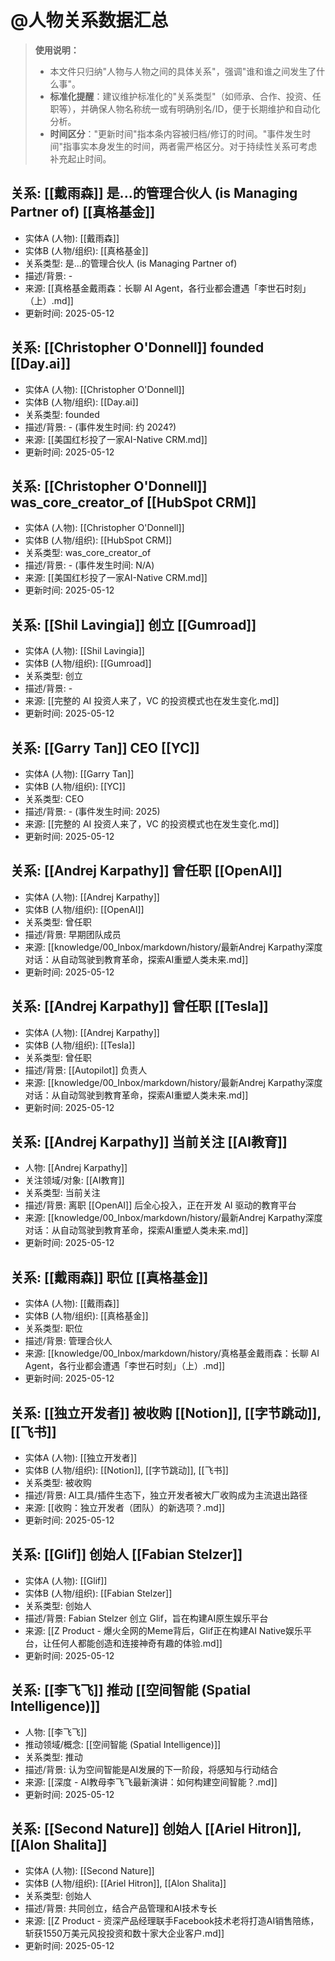 # @人物关系数据汇总

> **使用说明：**
> - 本文件只归纳"人物与人物之间的具体关系"，强调"谁和谁之间发生了什么事"。
> - **标准化提醒**：建议维护标准化的"关系类型"（如师承、合作、投资、任职等），并确保人物名称统一或有明确别名/ID，便于长期维护和自动化分析。
> - **时间区分**："更新时间"指本条内容被归档/修订的时间。"事件发生时间"指事实本身发生的时间，两者需严格区分。对于持续性关系可考虑补充起止时间。

## 关系: [[戴雨森]] 是...的管理合伙人 (is Managing Partner of) [[真格基金]]
- 实体A (人物): [[戴雨森]]
- 实体B (人物/组织): [[真格基金]]
- 关系类型: 是...的管理合伙人 (is Managing Partner of)
- 描述/背景: -
- 来源: [[真格基金戴雨森：长聊 AI Agent，各行业都会遭遇「李世石时刻」（上）.md]]
- 更新时间: 2025-05-12

## 关系: [[Christopher O'Donnell]] founded [[Day.ai]]
- 实体A (人物): [[Christopher O'Donnell]]
- 实体B (人物/组织): [[Day.ai]]
- 关系类型: founded
- 描述/背景: - (事件发生时间: 约 2024?)
- 来源: [[美国红杉投了一家AI-Native CRM.md]]
- 更新时间: 2025-05-12

## 关系: [[Christopher O'Donnell]] was_core_creator_of [[HubSpot CRM]]
- 实体A (人物): [[Christopher O'Donnell]]
- 实体B (人物/组织): [[HubSpot CRM]]
- 关系类型: was_core_creator_of
- 描述/背景: - (事件发生时间: N/A)
- 来源: [[美国红杉投了一家AI-Native CRM.md]]
- 更新时间: 2025-05-12

## 关系: [[Shil Lavingia]] 创立 [[Gumroad]]
- 实体A (人物): [[Shil Lavingia]]
- 实体B (人物/组织): [[Gumroad]]
- 关系类型: 创立
- 描述/背景: -
- 来源: [[完整的 AI 投资人来了，VC 的投资模式也在发生变化.md]]
- 更新时间: 2025-05-12

## 关系: [[Garry Tan]] CEO [[YC]]
- 实体A (人物): [[Garry Tan]]
- 实体B (人物/组织): [[YC]]
- 关系类型: CEO
- 描述/背景: - (事件发生时间: 2025)
- 来源: [[完整的 AI 投资人来了，VC 的投资模式也在发生变化.md]]
- 更新时间: 2025-05-12

## 关系: [[Andrej Karpathy]] 曾任职 [[OpenAI]]
- 实体A (人物): [[Andrej Karpathy]]
- 实体B (人物/组织): [[OpenAI]]
- 关系类型: 曾任职
- 描述/背景: 早期团队成员
- 来源: [[knowledge/00_Inbox/markdown/history/最新Andrej Karpathy深度对话：从自动驾驶到教育革命，探索AI重塑人类未来.md]]
- 更新时间: 2025-05-12

## 关系: [[Andrej Karpathy]] 曾任职 [[Tesla]]
- 实体A (人物): [[Andrej Karpathy]]
- 实体B (人物/组织): [[Tesla]]
- 关系类型: 曾任职
- 描述/背景: [[Autopilot]] 负责人
- 来源: [[knowledge/00_Inbox/markdown/history/最新Andrej Karpathy深度对话：从自动驾驶到教育革命，探索AI重塑人类未来.md]]
- 更新时间: 2025-05-12

## 关系: [[Andrej Karpathy]] 当前关注 [[AI教育]]
- 人物: [[Andrej Karpathy]]
- 关注领域/对象: [[AI教育]]
- 关系类型: 当前关注
- 描述/背景: 离职 [[OpenAI]] 后全心投入，正在开发 AI 驱动的教育平台
- 来源: [[knowledge/00_Inbox/markdown/history/最新Andrej Karpathy深度对话：从自动驾驶到教育革命，探索AI重塑人类未来.md]]
- 更新时间: 2025-05-12

## 关系: [[戴雨森]] 职位 [[真格基金]]
- 实体A (人物): [[戴雨森]]
- 实体B (人物/组织): [[真格基金]]
- 关系类型: 职位
- 描述/背景: 管理合伙人
- 来源: [[knowledge/00_Inbox/markdown/history/真格基金戴雨森：长聊 AI Agent，各行业都会遭遇「李世石时刻」（上）.md]]
- 更新时间: 2025-05-12

## 关系: [[独立开发者]] 被收购 [[Notion]], [[字节跳动]], [[飞书]]
- 实体A (人物): [[独立开发者]]
- 实体B (人物/组织): [[Notion]], [[字节跳动]], [[飞书]]
- 关系类型: 被收购
- 描述/背景: AI工具/插件生态下，独立开发者被大厂收购成为主流退出路径
- 来源: [[收购：独立开发者（团队）的新选项？.md]]
- 更新时间: 2025-05-12

## 关系: [[Glif]] 创始人 [[Fabian Stelzer]]
- 实体A (人物): [[Glif]]
- 实体B (人物/组织): [[Fabian Stelzer]]
- 关系类型: 创始人
- 描述/背景: Fabian Stelzer 创立 Glif，旨在构建AI原生娱乐平台
- 来源: [[Z Product - 爆火全网的Meme背后，Glif正在构建AI Native娱乐平台，让任何人都能创造和连接神奇有趣的体验.md]]
- 更新时间: 2025-05-12

## 关系: [[李飞飞]] 推动 [[空间智能 (Spatial Intelligence)]]
- 人物: [[李飞飞]]
- 推动领域/概念: [[空间智能 (Spatial Intelligence)]]
- 关系类型: 推动
- 描述/背景: 认为空间智能是AI发展的下一阶段，将感知与行动结合
- 来源: [[深度 - AI教母李飞飞最新演讲：如何构建空间智能？.md]]
- 更新时间: 2025-05-12

## 关系: [[Second Nature]] 创始人 [[Ariel Hitron]], [[Alon Shalita]]
- 实体A (人物): [[Second Nature]]
- 实体B (人物/组织): [[Ariel Hitron]], [[Alon Shalita]]
- 关系类型: 创始人
- 描述/背景: 共同创立，结合产品管理和AI技术专长
- 来源: [[Z Product - 资深产品经理联手Facebook技术老将打造AI销售陪练，斩获1550万美元风投投资和数十家大企业客户.md]]
- 更新时间: 2025-05-12 